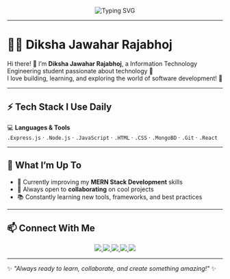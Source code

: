 <p align="center">
  <img src="https://readme-typing-svg.herokuapp.com?font=Fira+Code&size=25&pause=1000&color=8A2BE2&center=true&vCenter=true&width=550&lines=Hello,+Everyone+%F0%9F%98%8E;My+name+is+Diksha+Jawahar+Rajabhoj;Welcome+to+my+GitHub+Profile!" alt="Typing SVG" />
</p>

---

# 👨‍💻 Diksha Jawahar Rajabhoj

Hi there! 👋 I’m **Diksha Jawahar Rajabhoj**, a Information Technology Engineering student passionate about technology 🤖  
I love building, learning, and exploring the world of software development! 🚀  

---

## ⚡ Tech Stack I Use Daily
💻 **Languages & Tools**  
`.Express.js` · `.Node.js` · `.JavaScript` · `.HTML` · `.CSS` · `.MongoBD` · `.Git` · `.React`

---

## 🌱 What I’m Up To
- 🔭 Currently improving my **MERN Stack Development** skills  
- 🤝 Always open to **collaborating** on cool projects  
- 📚 Constantly learning new tools, frameworks, and best practices  

---

## 📫 Connect With Me
<p align="center">
  <a href="https://linkedin.com/in/diksharajabhoj">
    <img src="https://img.shields.io/badge/LinkedIn-0077B5?style=for-the-badge&logo=linkedin&logoColor=white" />
  </a>
  <a href="mailto:youremail@gmail.com">
    <img src="https://img.shields.io/badge/Gmail-D14836?style=for-the-badge&logo=gmail&logoColor=white" />
  </a>
  <a href="https://instagram.com/username">
    <img src="https://img.shields.io/badge/Instagram-E4405F?style=for-the-badge&logo=instagram&logoColor=white" />
  </a>
  <a href="https://discord.gg/xxxx">
    <img src="https://img.shields.io/badge/Discord-5865F2?style=for-the-badge&logo=discord&logoColor=white" />
  </a>
  <a href="https://portfolio-link.com">
    <img src="https://img.shields.io/badge/Adobe%20Portfolio-FF0000?style=for-the-badge&logo=adobe&logoColor=white" />
  </a>
</p>

---

✨ *"Always ready to learn, collaborate, and create something amazing!"* ✨

